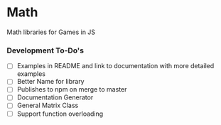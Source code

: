 # Math

Math libraries for Games in JS

### Development To-Do's

- [ ] Examples in README and link to documentation with more detailed examples
- [ ] Better Name for library
- [ ] Publishes to npm on merge to master
- [ ] Documentation Generator
- [ ] General Matrix Class
- [ ] Support function overloading
